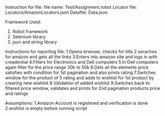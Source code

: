 Instruction for file:
file name: Test/Assignment.robot
Locator file: Locators/AmazonLocators.json
Datafile: Data.json
 
Framework Used:
1. Robot framework
2. Selenium library
3. json and string library

Instructions for reportlog file:
1.Opens brwoser, checks for title
2.seraches for amazon and gets all the links
3.Enters into amazon site and logs in with creadential
4.Filters for Electronics and Dell computers
5.In Dell computers again filter for the price range 30k to 50k
6.Gets all the elements price satisfies with condition for 1st pagination and also prints rating
7.Switches window for the product of 5 rating and adds to wishlist for 1st product by crearing new wishlist
8.Validation of added wishlist
9.Switches back to filtered price window, validates and prints for 2nd pagination products price and ratings

Assumptions:
1.Amazon Account is registered and verification is done
2.wishlist is empty before running script
